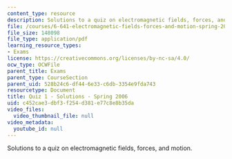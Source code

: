 ```yaml
---
content_type: resource
description: Solutions to a quiz on electromagnetic fields, forces, and motion.
file: /courses/6-641-electromagnetic-fields-forces-and-motion-spring-2009/c452cae3dbf3f254d381e77c8e8b35da_MIT6_641s09_sol_quiz2006_1.pdf
file_size: 148098
file_type: application/pdf
learning_resource_types:
- Exams
license: https://creativecommons.org/licenses/by-nc-sa/4.0/
ocw_type: OCWFile
parent_title: Exams
parent_type: CourseSection
parent_uid: 528b24c6-df44-6e33-c6db-3354e9fda743
resourcetype: Document
title: Quiz 1 - Solutions - Spring 2006
uid: c452cae3-dbf3-f254-d381-e77c8e8b35da
video_files:
  video_thumbnail_file: null
video_metadata:
  youtube_id: null
---
```

Solutions to a quiz on electromagnetic fields, forces, and motion.